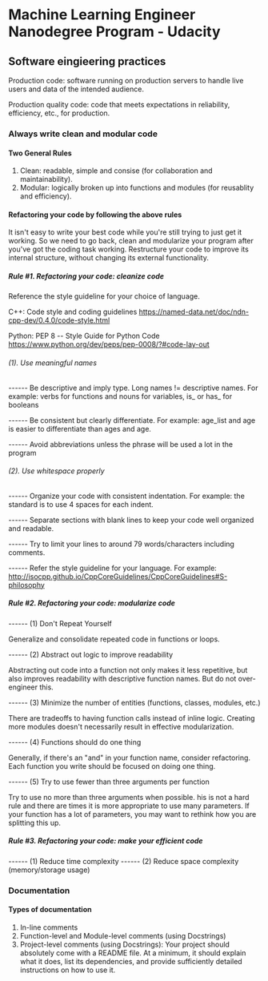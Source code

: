 # Machine Learning Engineer Nanodegree Program - Udacity

## Software eingieering practices

Production code: software running on production servers to handle live users and data of the intended audience. 

Production quality code: code that meets expectations in reliability, efficiency, etc., for production.

### Always write clean and modular code

#### Two General Rules

1. Clean: readable, simple and consise (for collaboration and maintainability).
2. Modular: logically broken up into functions and modules (for reusablity and efficiency).

#### Refactoring your code by following the above rules

It isn't easy to write your best code while you're still trying to just get it working. So we need to go back, clean and modularize your program after you've got the coding task working. Restructure your code to improve its internal structure, without changing its external functionality.

##### Rule #1. Refactoring your code: cleanize code

Reference the style guideline for your choice of language. 

C++: Code style and coding guidelines https://named-data.net/doc/ndn-cpp-dev/0.4.0/code-style.html

Python: PEP 8 -- Style Guide for Python Code https://www.python.org/dev/peps/pep-0008/?#code-lay-out

###### (1). Use meaningful names

------ Be descriptive and imply type. Long names != descriptive names. For example: verbs for functions and nouns for variables, is_ or has_ for booleans

------ Be consistent but clearly differentiate. For example: age_list and age is easier to differentiate than ages and age.

------ Avoid abbreviations unless the phrase will be used a lot in the program

###### (2). Use whitespace properly
------ Organize your code with consistent indentation. For example: the standard is to use 4 spaces for each indent.

------ Separate sections with blank lines to keep your code well organized and readable.

------ Try to limit your lines to around 79 words/characters including comments.

------ Refer the style guideline for your language. For example: http://isocpp.github.io/CppCoreGuidelines/CppCoreGuidelines#S-philosophy

##### Rule #2. Refactoring your code: modularize code

------ (1) Don't Repeat Yourself

Generalize and consolidate repeated code in functions or loops.

------ (2) Abstract out logic to improve readability

Abstracting out code into a function not only makes it less repetitive, but also improves readability with descriptive function names. But do not over-engineer this.

------ (3) Minimize the number of entities (functions, classes, modules, etc.)

There are tradeoffs to having function calls instead of inline logic. Creating more modules doesn't necessarily result in effective modularization.

------ (4) Functions should do one thing

Generally, if there's an "and" in your function name, consider refactoring. Each function you write should be focused on doing one thing.

------ (5) Try to use fewer than three arguments per function

Try to use no more than three arguments when possible. his is not a hard rule and there are times it is more appropriate to use many parameters. If your function has a lot of parameters, you may want to rethink how you are splitting this up.

##### Rule #3. Refactoring your code: make your efficient code

------ (1) Reduce time complexity
------ (2) Reduce space complexity (memory/storage usage)

### Documentation

#### Types of documentation
1. In-line comments
2. Function-level and Module-level comments (using Docstrings)
3. Project-level comments (using Docstrings): Your project should absolutely come with a README file. At a minimum, it should explain what it does, list its dependencies, and provide sufficiently detailed instructions on how to use it.







